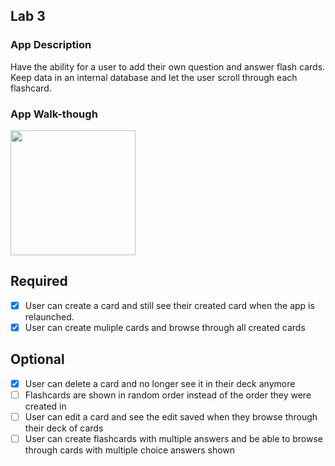 ## Lab 3

### App Description
Have the ability for a user to add their own question and answer flash cards. Keep data in an internal database and let the user scroll through each flashcard.

### App Walk-though


<img src="https://i.imgur.com/SKTZFgU.gif" width=200><br>



## Required
- [x] User can create a card and still see their created card when the app is relaunched.
- [x] User can create muliple cards and browse through all created cards

## Optional
- [x] User can delete a card and no longer see it in their deck anymore
- [ ] Flashcards are shown in random order instead of the order they were created in
- [ ] User can edit a card and see the edit saved when they browse through their deck of cards
- [ ] User can create flashcards with multiple answers and be able to browse through cards with multiple choice answers shown
